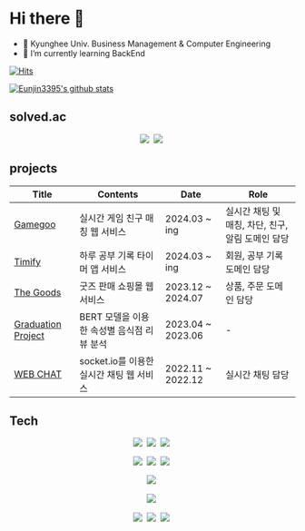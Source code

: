 # Hi there 👋

- 📘 Kyunghee Univ. Business Management & Computer Engineering
- 🌱 I’m currently learning BackEnd


<!--
**Eunjin3395/Eunjin3395** is a ✨ _special_ ✨ repository because its `README.md` (this file) appears on your GitHub profile.

Here are some ideas to get you started:

- 🔭 I’m currently working on ...

- 👯 I’m looking to collaborate on ...
- 🤔 I’m looking for help with ...
- 💬 Ask me about ...
- 😄 Pronouns: ...
- ⚡ Fun fact: ...
-->
[![Hits](https://hits.seeyoufarm.com/api/count/incr/badge.svg?url=https%3A%2F%2Fgithub.com%2FEunjin3395&count_bg=%236DB4D3&title_bg=%23555555&icon=&icon_color=%23E7E7E7&title=hits&edge_flat=false)](https://hits.seeyoufarm.com)

<a href="https://github.com/Eunjin3395/github-readme-stats"><img align="center" src="https://github-readme-stats.vercel.app/api?username=Eunjin3395&hide=stars&theme=dracula&hide_border=true&show_icons=true" alt="Eunjin3395's github stats" /></a>  

## solved.ac
<p align="center">
    <img src="http://mazassumnida.wtf/api/v2/generate_badge?boj=jennyeunjin"/></a>&nbsp
    <img src="http://mazandi.herokuapp.com/api?handle=jennyeunjin&theme=warm"/></a>&nbsp
</p>

## projects
|Title|Contents|Date|Role|
|------|---|---|---|
|[Gamegoo](https://github.com/Gamegoo-repo)|실시간 게임 친구 매칭 웹 서비스|2024.03 ~ ing|실시간 채팅 및 매칭, 차단, 친구, 알림 도메인 담당|
|[Timify](https://github.com/Timify-repo)|하루 공부 기록 타이머 앱 서비스|2024.03 ~ ing|회원, 공부 기록 도메인 담당|
|[The Goods](https://github.com/THEGOODs-repo)|굿즈 판매 쇼핑몰 웹 서비스|2023.12 ~ 2024.07|상품, 주문 도메인 담당|
|[Graduation Project](https://github.com/Eunjin3395/graduation_project)|BERT 모델을 이용한 속성별 음식점 리뷰 분석|2023.04 ~ 2023.06| - |
|[WEB CHAT](https://github.com/Eunjin3395/OSS-Project-5)|socket.io를 이용한 실시간 채팅 웹 서비스|2022.11 ~ 2022.12|실시간 채팅 담당|

## Tech
<p align="center">
    <img src="https://img.shields.io/badge/SpringBoot-6AAE3D?style=flat-square&logo=SpringBoot&logoColor=white"/></a>&nbsp
    <img src="https://img.shields.io/badge/Spring%20Data%20JPA-6AAE3D?style=flat-square&logo=&logoColor=white"/></a>&nbsp
    <img src="https://img.shields.io/badge/node.js-6DA55F?style=flat-square&logo=node.js&logoColor=white"/></a>&nbsp
</p>
<p align="center">
    <img src="https://img.shields.io/badge/java-%23ED8B00.svg?style=flat-square&logo=openjdk&logoColor=white"/></a>&nbsp
    <img src="https://img.shields.io/badge/python-3670A0?style=flat-square&logo=python&logoColor=ffdd54"/></a>&nbsp
    <img src="https://img.shields.io/badge/javascript-%23323330.svg?style=flat-square&logo=javascript&logoColor=%23F7DF1E"/></a>&nbsp
</p>
<p align="center">
    <img src="https://img.shields.io/badge/mysql-4479A1.svg?style=flat-square&logo=mysql&logoColor=white"/></a>&nbsp
</p>
<p align="center">
    <img src="https://img.shields.io/badge/Socket.io-black?style=flat-square&logo=socket.io&badgeColor=010101"/></a>&nbsp
</p>
<p align="center">
    <img src="https://img.shields.io/badge/AWS-%23FF9900.svg?style=flat-square&logo=amazon-aws&logoColor=white"/></a>&nbsp
    <img src="https://img.shields.io/badge/git-%23F05033.svg?style=flat-square&logo=git&logoColor=white"/></a>&nbsp
    <img src="https://img.shields.io/badge/github-%23121011.svg?style=flat-square&logo=github&logoColor=white"/></a>&nbsp
</p>

